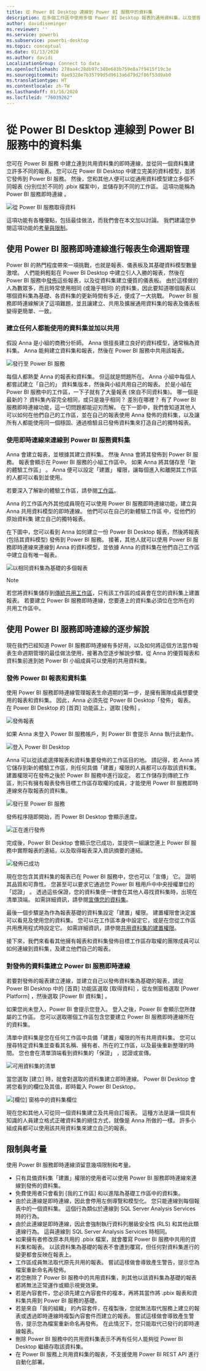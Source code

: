 ```yaml
---
title: 從 Power BI Desktop 連線到 Power BI 服務中的資料集
description: 在多個工作區中使用多個 Power BI Desktop 報表的通用資料集，以及管理報表生命週期
author: davidiseminger
ms.reviewer: ''
ms.service: powerbi
ms.subservice: powerbi-desktop
ms.topic: conceptual
ms.date: 01/13/2020
ms.author: davidi
LocalizationGroup: Connect to data
ms.openlocfilehash: 278aa4c28db97c348e683b759e8a7f9415f19c3e
ms.sourcegitcommit: 0ae9328e7b35799d5d9613a6d79d2f86f53d9ab0
ms.translationtype: HT
ms.contentlocale: zh-TW
ms.lasthandoff: 01/16/2020
ms.locfileid: "76039262"
---
```

# <a name="connect-to-datasets-in-the-power-bi-service-from-power-bi-desktop"></a>從 Power BI Desktop 連線到 Power BI 服務中的資料集

您可在 Power BI 服務  中建立連到共用資料集的即時連線，並從同一個資料集建立許多不同的報表。 您可以在 Power BI Desktop 中建立完美的資料模型，並將它發佈到 Power BI 服務。 然後，您和其他人便可以從通用資料模型建立多個不同報表 (分別位於不同的 .pbix  檔案中)，並儲存到不同的工作區。 這項功能稱為 Power BI 服務即時連線  。

![從 Power BI 服務取得資料](media/desktop-report-lifecycle-datasets/report-lifecycle_01.png)

這項功能有各種優點，包括最佳做法，而我們會在本文加以討論。 我們建議您參閱這項功能的[考量與限制](#limitations-and-considerations)。

## <a name="using-a-power-bi-service-live-connection-for-report-lifecycle-management"></a>使用 Power BI 服務即時連線進行報表生命週期管理

Power BI 的熱門程度帶來一項挑戰，也就是報表、儀表板及其基礎資料模型數量激增。 人們能夠輕鬆在 Power BI Desktop 中建立引人入勝的報表，然後在 Power BI 服務中[發佈](desktop-upload-desktop-files.md)這些報表，以及從資料集建立優質的儀表板。 由於這樣做的人為數眾多，而且時常使用相同 (或幾乎相同) 的資料集，因此要知道哪個報表以哪個資料集為基礎、各資料集的更新時間有多近，便成了一大挑戰。 Power BI 服務即時連線解決了這項難題，並且讓建立、共用及擴展通用資料集的報表及儀表板變得更簡單、一致。

### <a name="create-a-dataset-everyone-can-use-then-share-it"></a>建立任何人都能使用的資料集並加以共用

假設 Anna 是小組的商務分析師。 Anna 很擅長建立良好的資料模型，通常稱為資料集。 Anna 能夠建立資料集和報表，然後在 Power BI 服務中共用該報表。

![發行至 Power BI 服務](media/desktop-report-lifecycle-datasets/report-lifecycle_02a.png)

每個人都熱愛 Anna 的報表和資料集。 但這就是問題所在。 Anna 小組中每個人都嘗試建立「自己的」  資料集版本，然後與小組共用自己的報表。 於是小組在 Power BI 服務中的工作區，一下子就有了大量報表 (來自不同資料集)。 哪一個是最新的？ 資料集內容完全相同，或只是幾乎相同？ 差別在哪裡？ 有了 Power BI 服務即時連線功能，這一切問題都能迎刃而解。 在下一節中，我們會知道其他人可以如何在他們自己的工作區，並在自己的報表使用 Anna 發佈的資料集，以及讓所有人都能使用同一個穩固、通過檢驗且已發佈資料集來打造自己的獨特報表。

### <a name="connect-to-a-power-bi-service-dataset-using-a-live-connection"></a>使用即時連線來連線到 Power BI 服務資料集

Anna 會建立報表，並根據其建立資料集。 然後 Anna 會將其發佈到 Power BI 服務。 報表會顯示在 Power BI 服務的小組工作區中。 如果 Anna 將其儲存至「新的體驗工作區」  。 Anna 便可以設定「建置」  權限，讓每個進入和離開其工作區的人都可以看到並使用。

若要深入了解新的體驗工作區，請參閱[工作區](service-new-workspaces.md)。

Anna 的工作區內外其他成員現在可以使用 Power BI 服務即時連線功能，建立與 Anna 共用資料模型的即時連線。 他們可以在自己的新體驗工作區  中，從他們的原始資料集  建立自己的獨特報表。

在下圖中，您可以看到 Anna 如何建立一份 Power BI Desktop 報表，然後將報表 (包括其資料模型) 發佈到 Power BI 服務。 接著，其他人就可以使用 Power BI 服務即時連線來連線到 Anna 的資料模型，並依據 Anna 的資料集在他們自己工作區中建立自有唯一報表。

![以相同資料集為基礎的多個報表](media/desktop-report-lifecycle-datasets/report-lifecycle_03.png)

> [!NOTE]
> 若您將資料集儲存到[傳統共用工作區](service-create-workspaces.md)，只有該工作區的成員會在您的資料集上建置報表。 若要建立 Power BI 服務即時連線，您要連上的資料集必須位在您所在的共用工作區中。
> 
> 

## <a name="step-by-step-for-using-the-power-bi-service-live-connection"></a>使用 Power BI 服務即時連線的逐步解說

現在我們已經知道 Power BI 服務即時連線有多好用，以及如何將這個方法當作報表生命週期管理的最佳做法使用，接著為您逐步解說步驟，從 Anna 的優質報表和資料集前進到她 Power BI 小組成員可以使用的共用資料集。

### <a name="publish-a-power-bi-report-and-dataset"></a>發佈 Power BI 報表和資料集

使用 Power BI 服務即時連線管理報表生命週期的第一步，是擁有團隊成員想要使用的報表和資料集。 因此，Anna 必須先從 Power BI Desktop「發佈」  報表。 在 Power BI Desktop 的 [首頁]  功能區上，選取 [發佈]  。

![發佈報表](media/desktop-report-lifecycle-datasets/report-lifecycle_02a.png)

如果 Anna 未登入 Power BI 服務帳戶，則 Power BI 會提示 Anna 執行此動作。

![登入 Power BI Desktop](media/desktop-report-lifecycle-datasets/report-lifecycle_04.png)

Anna 可以從該處選擇報表和資料集要發佈的工作區目的地。 請記得，若 Anna 將它儲存到新的體驗工作區，則任何具備「建置」權限的人員都可以存取該資料集。 建置權限可在發佈之後於 Power BI 服務中進行設定。 若工作儲存到傳統工作區，則只有擁有報表發佈目標工作區存取權的成員，才能使用 Power BI 服務即時連線來存取報表的資料集。

![發行至 Power BI 服務](media/desktop-report-lifecycle-datasets/report-lifecycle_05.png)

發佈程序隨即開始，而 Power BI Desktop 會顯示進度。

![正在進行發佈](media/desktop-report-lifecycle-datasets/report-lifecycle_06.png)

完成後，Power BI Desktop 會顯示您已成功，並提供一組讓您連上 Power BI 服務中實際報表的連結，以及取得報表深入資訊摘要的連結。

![發佈已成功](media/desktop-report-lifecycle-datasets/report-lifecycle_07.png)

現在您包含其資料集的報表已在 Power BI 服務中，您也可以「宣傳」  它。 證明其品質和可靠性。 您甚至可以要求它通過您 Power BI 租用戶中中央授權單位的「認證」  。 透過這些保證，您的資料集便一律會在其他人尋找資料集時，出現在清單頂端。 如需詳細資訊，請參閱[宣傳您的資料集](service-datasets-promote.md)。

最後一個步驟是為作為報表基礎的資料集設定「建置」權限。 建置權限會決定誰可以看見及使用您的資料集。 您可以在工作區本身中設定它，或是在您從工作區共用應用程式時設定它。 如需詳細資訊，請參閱[共用資料集的建置權限](service-datasets-build-permissions.md)。

接下來，我們來看看其他擁有報表和資料集發佈目標工作區存取權的團隊成員可以如何連線到資料集，及建立他們自己的報表。

### <a name="establish-a-power-bi-service-live-connection-to-the-published-dataset"></a>對發佈的資料集建立 Power BI 服務即時連線

若要對發佈的報表建立連線，並建立自己以發佈資料集為基礎的報表，請從 Power BI Desktop 中的 [首頁]  功能區選取 [取得資料]  ，從左側窗格選取 [Power Platform]  ，然後選取 [Power BI 資料集]  。

如果您尚未登入，Power BI 會提示您登入。 登入之後，Power BI 會顯示您所隸屬的工作區。 您可以選取哪個工作區包含您要建立 Power BI 服務即時連線所在的資料集。

清單中資料集是您在任何工作區中具備「建置」權限的所有共用資料集。 您可以搜尋特定資料集並查看其名稱、擁有者、所在的工作區，以及最後重新整理的時間。 您也會在清單頂端看到資料集的「保證」  ，認證或宣傳。

![可用資料集的清單](media/desktop-report-lifecycle-datasets/desktop-select-shared-dataset.png)

當您選取 [建立]  時，就會對選取的資料集建立即時連線。 Power BI Desktop 會將您看到的欄位及其值，即時載入 Power BI Desktop。

![[欄位] 窗格中的資料集欄位](media/desktop-report-lifecycle-datasets/report-lifecycle_10.png)

現在您和其他人可從同一個資料集建立及共用自訂報表。 這種方法是讓一個具有知識的人員建立格式正確資料集的絕佳方式，就像是 Anna 所做的一樣。 許多小組成員都可以使用該共用資料集來建立自己的報表。

## <a name="limitations-and-considerations"></a>限制與考量

使用 Power BI 服務即時連線須留意幾項限制和考量。

* 只有具備資料集「建置」權限的使用者可以使用 Power BI 服務即時連線來連線到發佈的資料集。
* 免費使用者只會看到 [我的工作區]  和以進階為基礎工作區中的資料集。
* 由於此連線是即時連線，因此會停用左側導覽和模型化。 您只能連線到每個報表中的一個資料集。 這個行為類似於連線到 SQL Server Analysis Services  時的行為。
* 由於此連線是即時連線，因此會強制執行資料列層級安全性 (RLS) 和其他此類連線行為。 這與連線到 SQL Server Analysis Services 時相同。
* 如果擁有者修改原本共用的 .pbix  檔案，就會覆寫 Power BI 服務中共用的資料集和報表。 以該資料集為基礎的報表不會遭到覆寫，但任何對資料集進行的變更都會反映在報表上。
* 工作區成員無法取代原先共用的報表。 嘗試這樣做會導致產生警告，提示您為檔案重新命名再發佈。
* 若您刪除了 Power BI 服務中的共用資料集，則其他以該資料集為基礎的報表都將無法正常運作或顯示視覺效果。
* 若是內容套件，您必須先建立內容套件的複本，再將其當作將 .pbix  報表和資料集共用到 Power BI 服務的基礎。
* 若是來自「我的組織」  的內容套件，在複製後，您就無法取代服務上建立的報表或透過即時連線時複製內容套件而建立的報表。 嘗試這樣做會導致產生警告，提示您為檔案重新命名再發佈。 在此情況下，您只能取代已發行的即時連線報表。
* 刪除 Power BI 服務中的共用資料集表示不再有任何人能夠從 Power BI Desktop 繼續存取該資料集。
* 在 Power BI 服務上共用資料集的報表，不支援使用 Power BI REST API 進行自動化部署。
